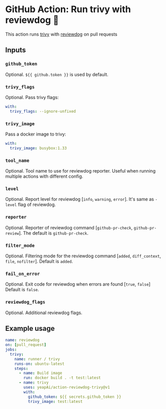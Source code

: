 # GitHub Action: Run trivy with reviewdog 🐶

This action runs [trivy](https://github.com/aquasecurity/trivy) with
[reviewdog](https://github.com/reviewdog/reviewdog) on pull requests

## Inputs

### `github_token`

Optional. `${{ github.token }}` is used by default.

### `trivy_flags`

Optional. Pass trivy flags:

```yml
with:
  trivy_flags: --ignore-unfixed
```

### `trivy_image`

Pass a docker image to trivy:

```yml
with:
  trivy_image: busybox:1.33
```

### `tool_name`

Optional. Tool name to use for reviewdog reporter. Useful when running multiple
actions with different config.

### `level`

Optional. Report level for reviewdog [`info`, `warning`, `error`].
It's same as `-level` flag of reviewdog.

### `reporter`

Optional. Reporter of reviewdog command [`github-pr-check`, `github-pr-review`].
The default is `github-pr-check`.

### `filter_mode`

Optional. Filtering mode for the reviewdog command [`added`, `diff_context`, `file`, `nofilter`].
Default is `added`.

### `fail_on_error`

Optional.  Exit code for reviewdog when errors are found [`true`, `false`]
Default is `false`.

### `reviewdog_flags`

Optional. Additional reviewdog flags.

## Example usage

```yml
name: reviewdog
on: [pull_request]
jobs:
  trivy:
    name: runner / trivy
    runs-on: ubuntu-latest
    steps:
      - name: Build image
        run: docker build . -t test:latest
      - name: trivy
        uses: yeapAi/action-reviewdog-trivy@v1
        with:
          github_token: ${{ secrets.github_token }}
          trivy_image: test:latest
```
